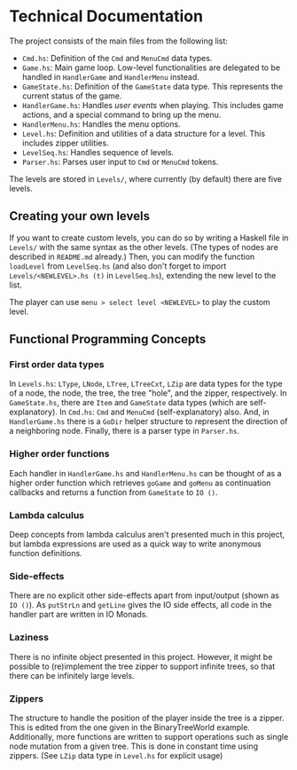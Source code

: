 # Technical Documentation

The project consists of the main files from the following list:

- `Cmd.hs`: Definition of the `Cmd` and `MenuCmd` data types.
- `Game.hs`: Main game loop. Low-level functionalities are delegated to be handled in `HandlerGame` and `HandlerMenu` instead.
- `GameState.hs`: Definition of the `GameState` data type. This represents the current status of the game.
- `HandlerGame.hs`: Handles _user events_ when playing. This includes game actions, and a special command to bring up the menu.
- `HandlerMenu.hs`: Handles the menu options.
- `Level.hs`: Definition and utilities of a data structure for a level. This includes zipper utilities.
- `LevelSeq.hs`: Handles sequence of levels.
- `Parser.hs`: Parses user input to `Cmd` or `MenuCmd` tokens.

The levels are stored in `Levels/`, where currently (by default) there are five levels.

## Creating your own levels

If you want to create custom levels, you can do so by writing a Haskell file in `Levels/` with the same syntax as the other levels. (The types of nodes are described in `README.md` already.) Then, you can modify the function `loadLevel` from `LevelSeq.hs` (and also don't forget to import `Levels/<NEWLEVEL>.hs (t)` in `LevelSeq.hs`), extending the new level to the list.

The player can use `menu > select level <NEWLEVEL>` to play the custom level.

## Functional Programming Concepts

### First order data types

In `Levels.hs`: `LType`, `LNode`, `LTree`, `LTreeCxt`, `LZip` are data types for the type of a node, the node, the tree, the tree "hole", and the zipper, respectively. In `GameState.hs`, there are `Item` and `GameState` data types (which are self-explanatory). In `Cmd.hs`: `Cmd` and `MenuCmd` (self-explanatory) also. And, in `HandlerGame.hs` there is a `GoDir` helper structure to represent the direction of a neighboring node. Finally, there is a parser type in `Parser.hs`.

### Higher order functions

Each handler in `HandlerGame.hs` and `HandlerMenu.hs` can be thought of as a higher order function which retrieves `goGame` and `goMenu` as continuation callbacks and returns a function from `GameState` to `IO ()`.

### Lambda calculus

Deep concepts from lambda calculus aren't presented much in this project, but lambda expressions are used as a quick way to write anonymous function definitions.

### Side-effects

There are no explicit other side-effects apart from input/output (shown as `IO ()`). As `putStrLn` and `getLine` gives the IO side effects, all code in the handler part are written in IO Monads.

### Laziness

There is no infinite object presented in this project. However, it might be possible to (re)implement the tree zipper to support infinite trees, so that there can be infinitely large levels.

### Zippers

The structure to handle the position of the player inside the tree is a zipper. This is edited from the one given in the BinaryTreeWorld example. Additionally, more functions are written to support operations such as single node mutation from a given tree. This is done in constant time using zippers. (See `LZip` data type in `Level.hs` for explicit usage)
